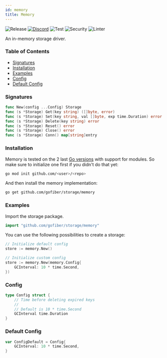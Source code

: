```yaml
---
id: memory
title: Memory
---
```


![Release](https://img.shields.io/github/v/tag/gofiber/storage?filter=memory*)
[![Discord](https://img.shields.io/discord/704680098577514527?style=flat&label=%F0%9F%92%AC%20discord&color=00ACD7)](https://gofiber.io/discord)
![Test](https://img.shields.io/github/actions/workflow/status/gofiber/storage/test-memory.yml?label=Tests)
![Security](https://img.shields.io/github/actions/workflow/status/gofiber/storage/gosec.yml?label=Security)
![Linter](https://img.shields.io/github/actions/workflow/status/gofiber/storage/linter.yml?label=Linter)

An in-memory storage driver.

### Table of Contents
- [Signatures](#signatures)
- [Installation](#installation)
- [Examples](#examples)
- [Config](#config)
- [Default Config](#default-config)


### Signatures
```go
func New(config ...Config) Storage
func (s *Storage) Get(key string) ([]byte, error)
func (s *Storage) Set(key string, val []byte, exp time.Duration) error
func (s *Storage) Delete(key string) error
func (s *Storage) Reset() error
func (s *Storage) Close() error
func (s *Storage) Conn() map[string]entry
```

### Installation
Memory is tested on the 2 last [Go versions](https://golang.org/dl/) with support for modules. So make sure to initialize one first if you didn't do that yet:
```bash
go mod init github.com/<user>/<repo>
```
And then install the memory implementation:
```bash
go get github.com/gofiber/storage/memory
```

### Examples
Import the storage package.
```go
import "github.com/gofiber/storage/memory"
```

You can use the following possibilities to create a storage:
```go
// Initialize default config
store := memory.New()

// Initialize custom config
store := memory.New(memory.Config{
	GCInterval: 10 * time.Second,
})
```

### Config
```go
type Config struct {
	// Time before deleting expired keys
	//
	// Default is 10 * time.Second
	GCInterval time.Duration
}
```

### Default Config
```go
var ConfigDefault = Config{
	GCInterval: 10 * time.Second,
}
```
